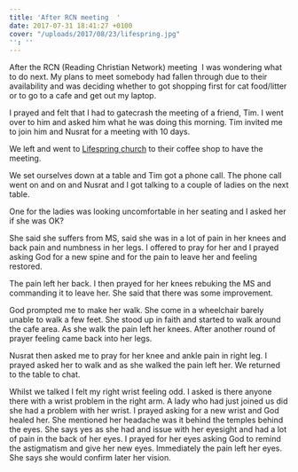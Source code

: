 ```yaml
---
title: 'After RCN meeting  '
date: 2017-07-31 18:41:27 +0100
cover: "/uploads/2017/08/23/lifespring.jpg"
'': ''
---
```



After the RCN (Reading Christian Network) meeting  I was wondering what to do next. My plans to meet somebody had fallen through due to their availability and was deciding whether to got shopping first for cat food/litter or to go to a cafe and get out my laptop.

I prayed and felt that I had to gatecrash the meeting of a friend, Tim. I went over to him and asked him what he was doing this morning. Tim invited me to join him and Nusrat for a meeting with 10 days.

We left and went to [Lifespring church](http://lifespringchurch.org.uk) to their coffee shop to have the meeting.

We set ourselves down at a table and Tim got a phone call. The phone call went on and on and Nusrat and I got talking to a couple of ladies on the next table.

One for the ladies was looking uncomfortable in her seating and I asked her if she was OK?

She said she suffers from MS, said she was in a lot of pain in her knees and back pain and numbness in her legs. I offered to pray for her and I prayed asking God for a new spine and for the pain to leave her and feeling restored.

The pain left her back. I then prayed for her knees rebuking the MS and commanding it to leave her. She said that there was some improvement.

God prompted me to make her walk. She come in a wheelchair barely unable to walk a few feet. She stood up in faith and started to walk around the cafe area. As she walk the pain left her knees. After another round of prayer feeling came back into her legs.

Nusrat then asked me to pray for her knee and ankle pain in right leg. I prayed asked her to walk and as she walked the pain left her. We returned to the table to chat.

Whilst we talked I felt my right wrist feeling odd. I asked is there anyone there with a wrist problem in the right arm. A lady who had just joined us did she had a problem with her wrist. I prayed asking for a new wrist and God healed her. She mentioned her headache was it behind the temples behind the eyes. She says yes as she had and issue with her eyesight and had a lot of pain in the back of her eyes. I prayed for her eyes asking God to remind the astigmatism and give her new eyes. Immediately the pain left her eyes. She says she would confirm later her vision.